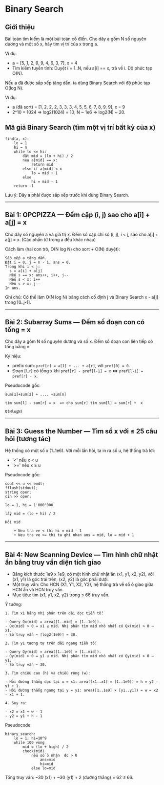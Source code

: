 # Binary Search

## Giới thiệu

Bài toán tìm kiếm là một bài toán cổ điển. Cho dãy a gồm N số nguyên dương và một số x, hãy tìm vị trí của x trong a.

Ví dụ:

- a = [5, 1, 2, 9, 9, 4, 6, 3, 7], x = 4
- Tìm kiếm tuyến tính: Duyệt i = 1..N, nếu a[i] == x, trả về i. Độ phức tạp O(N).

Nếu a đã được sắp xếp tăng dần, ta dùng Binary Search với độ phức tạp O(log N).

Ví dụ:

- a (đã sort) = [1, 2, 2, 2, 3, 3, 3, 4, 5, 5, 6, 7, 8, 9, 9], x = 9
- 2^10 = 1024 => log2(1024) = 10; N ~ 1e6 => log2(N) ~ 20.

## Mã giả Binary Search (tìm một vị trí bất kỳ của x)

```
find(a, x):
    lo = 1
    hi = n
    while lo <= hi:
        đặt mid = (lo + hi) / 2
        neu a[mid] == x:
            return mid
        else if a[mid] < x
            lo = mid + 1
        else
            hi = mid - 1
    return -1
```

Lưu ý: Dãy a phải được sắp xếp trước khi dùng Binary Search.

---

## Bài 1: OPCPIZZA — Đếm cặp (i, j) sao cho a[i] + a[j] = x

Cho dãy số nguyên a và giá trị x. Đếm số cặp chỉ số (i, j), i < j, sao cho a[i] + a[j] = x. (Các phần tử trong a đều khác nhau)

Cách làm (hai con trỏ, O(N log N) cho sort + O(N) duyệt):

```
Sắp xếp a tăng dần.
Đặt i = 0, j = n - 1, ans = 0.
Trong khi i < j:
  s = a[i] + a[j]
  Nếu s == x: ans++, i++, j--
  Nếu s < x: i++
  Nếu s > x: j--
In ans.
```

Ghi chú: Có thể làm O(N log N) bằng cách cố định j và Binary Search x - a[j] trong [0..j-1].

---

## Bài 2: Subarray Sums — Đếm số đoạn con có tổng = x

Cho dãy a gồm N số nguyên dương và số x. Đếm số đoạn con liên tiếp có tổng bằng x.

Ký hiệu:

- prefix sum: `pref[r] = a[1] + ... + a[r]`, với `pref[0] = 0`.
- Đoạn [l..r] có tổng x khi `pref[r] - pref[l-1] = x` ⇔ `pref[l-1] = pref[r] - x`.

Pseudocode gốc:

```
sum[1]+sum[2] + .... +sum[n]

tìm sum[l] - sum[r] = x  => cho sum[r] tìm sum[l] = sum[r] +  x

O(NlogN)
```

---

## Bài 3: Guess the Number — Tìm số x với ≤ 25 câu hỏi (tương tác)

Hệ thống có một số x (1..1e6). Với mỗi lần hỏi, ta in ra số u, hệ thống trả lời:

- '<' nếu x < u
- '>=' nếu x ≥ u

Pseudocode gốc:

```
cout << u << endl;
fflush(stdout);
string oper;
cin >> oper;

lo = 1, hi = 1'000'000

lấy mid = (lo + hi) / 2

Hỏi mid

    + Neu tra ve < thì hi = mid - 1
    + Neu tra ve >= thì ta ghi nhan ans = mid, lo = mid + 1
```

---

## Bài 4: New Scanning Device — Tìm hình chữ nhật ẩn bằng truy vấn diện tích giao

- Bảng kích thước 1e9 x 1e9, có một hình chữ nhật ẩn (x1, y1, x2, y2), với (x1, y1) là góc trái trên, (x2, y2) là góc phải dưới.
- Một truy vấn: Cho HCN (X1, Y1, X2, Y2), hệ thống trả về số ô giao giữa HCN ẩn và HCN truy vấn.
- Mục tiêu: tìm (x1, y1, x2, y2) trong ≤ 66 truy vấn.

Ý tưởng:

```
1. Tìm x1 bằng nhị phân trên dải dọc tiền tố:

- Query Qx(mid) = area([1..mid] × [1..1e9]).
- Qx(mid) > 0 ⇔ x1 ≤ mid. Nhị phân tìm mid nhỏ nhất có Qx(mid) > 0 ⇒ x1.
- Số truy vấn ~ ⌈log2(1e9)⌉ ≈ 30.

2. Tìm y1 tương tự trên dải ngang tiền tố:

- Query Qy(mid) = area([1..1e9] × [1..mid]).
- Qy(mid) > 0 ⇔ y1 ≤ mid. Nhị phân tìm mid nhỏ nhất có Qy(mid) > 0 ⇒ y1.
- Số truy vấn ~ 30.

3. Tìm chiều cao (h) và chiều rộng (w):

- Hỏi đường thẳng dọc tại x = x1: area([x1..x1] × [1..1e9]) = h = y2 - y1 + 1.
- Hỏi đường thẳng ngang tại y = y1: area([1..1e9] × [y1..y1]) = w = x2 - x1 + 1.

4. Suy ra:

- x2 = x1 + w - 1
- y2 = y1 + h - 1
```

Pseudocode:

```
binary_search:
    lo = 1; hi=10^9
    while 100 vòng
        mid = (lo + high) / 2
        check(mid)
            nếu số ô nhận  đc > 0
                ans=mid
                hi=mid
            else lo=mid
```

Tổng truy vấn: ~30 (x1) + ~30 (y1) + 2 (đường thẳng) = 62 ≤ 66.
